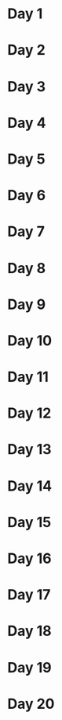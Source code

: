# Day 1

# Day 2

# Day 3

# Day 4

# Day 5

# Day 6

# Day 7

# Day 8

# Day 9

# Day 10

# Day 11

# Day 12

# Day 13

# Day 14

# Day 15

# Day 16

# Day 17

# Day 18

# Day 19

# Day 20